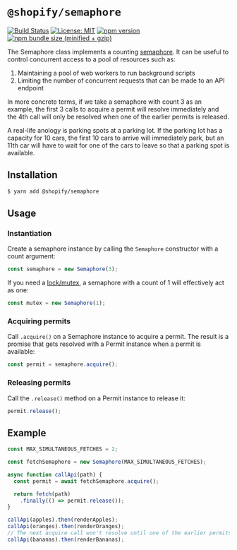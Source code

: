 # `@shopify/semaphore`

[![Build Status](https://travis-ci.org/Shopify/quilt.svg?branch=master)](https://travis-ci.org/Shopify/quilt)
[![License: MIT](https://img.shields.io/badge/License-MIT-green.svg)](LICENSE.md) [![npm version](https://badge.fury.io/js/%40shopify%2Fsemaphore.svg)](https://badge.fury.io/js/%40shopify%2Fsemaphore.svg)  [![npm bundle size (minified + gzip)](https://img.shields.io/bundlephobia/minzip/@shopify/semaphore.svg)](https://img.shields.io/bundlephobia/minzip/@shopify/semaphore.svg)

The Semaphore class implements a counting [semaphore](https://en.wikipedia.org/wiki/Semaphore_(programming)).
It can be useful to control concurrent access to a pool of resources such as:

1. Maintaining a pool of web workers to run background scripts
2. Limiting the number of concurrent requests that can be made to an API endpoint

In more concrete terms, if we take a semaphore with count 3 as an example, the first 3 calls to acquire a permit will resolve immediately and the 4th call will only be resolved when one of the earlier permits is released.

A real-life anology is parking spots at a parking lot. If the parking lot has a capacity for 10 cars, the first 10 cars to arrive will immediately park, but an 11th car will have to wait for one of the cars to leave so that a parking spot is available.

## Installation

```bash
$ yarn add @shopify/semaphore
```

## Usage

### Instantiation

Create a semaphore instance by calling the `Semaphore` constructor with a count argument:

```typescript
const semaphore = new Semaphore(3);
```

If you need a [lock/mutex](https://en.wikipedia.org/wiki/Lock_(computer_science)), a semaphore with a count of 1 will effectively act as one:

```typescript
const mutex = new Semaphore(1);
```

### Acquiring permits

Call `.acquire()` on a Semaphore instance to acquire a permit. The result is a promise that gets resolved with a Permit instance when a permit is available:

```typescript
const permit = semaphore.acquire();
```

### Releasing permits

Call the `.release()` method on a Permit instance to release it:

```typescript
permit.release();
```

## Example

```typescript
const MAX_SIMULTANEOUS_FETCHES = 2;

const fetchSemaphore = new Semaphore(MAX_SIMULTANEOUS_FETCHES);

async function callApi(path) {
  const permit = await fetchSemaphore.acquire();

  return fetch(path)
    .finally(() => permit.release());
}

callApi(apples).then(renderApples);
callApi(oranges).then(renderOranges);
// The next acquire call won't resolve until one of the earlier permits is released
callApi(bananas).then(renderBananas);
```
